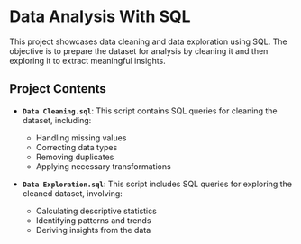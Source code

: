 # Data Analysis With SQL

This project showcases data cleaning and data exploration using SQL. The objective is to prepare the dataset for analysis by cleaning it and then exploring it to extract meaningful insights.

## Project Contents

- **`Data Cleaning.sql`**: This script contains SQL queries for cleaning the dataset, including:
  - Handling missing values
  - Correcting data types
  - Removing duplicates
  - Applying necessary transformations

- **`Data Exploration.sql`**: This script includes SQL queries for exploring the cleaned dataset, involving:
  - Calculating descriptive statistics
  - Identifying patterns and trends
  - Deriving insights from the data
